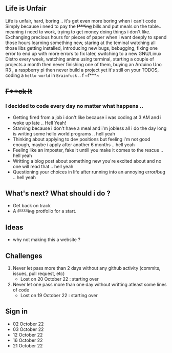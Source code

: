 ## Life is Unfair
Life is unfair, hard, boring .. it's get even more boring when i can't code
Simply because i need to pay the ~~f***ing~~ bills and put meals on the table.. meaning i need to work, trying to get money doing things i don't like. Exchanging precious hours for pieces of paper when i want deeply to spend those hours learning something new, staring at the teminal watching all those libs getting installed, introducing new bugs, bebugging, fixing one error to end up with more errors to fix later, switching to a new GNU/Linux Distro every week, watching anime using terminal, starting a couple of projects a month then never finishing one of them, buying an Arduino Uno R3 , a raspberry pi then never build a project yet it's still on your TODOS, coding a ```hello world``` in ```Brainfuck``` .. f ~f***~
## ~~F**ck It~~
### I decided to code every day no matter what happens .. 
- Getting fired from a job i don't like because i was coding at 3 AM and i woke up late .. Hell Yeah!
- Starving because i don't have a meal and i'm jobless all i do the day long is writing some hello world programs .. hell yeah 
- Thinking about applying to dev positions but feeling i'm not good enough, maybe i apply after another 6 months .. hell yeah 
- Feeling like an imposter, fake it untill you make it comes to the rescue .. hell yeah 
- Writting a blog post about something new you're excited about and no one will read that .. hell yeah
- Questioning your choices in life after running into an annoying error/bug .. hell yeah



## What's next? What should i do ? 
- Get back on track 
- A ~~f****ing~~ protfolio for a start.
     


## Ideas 
- why not making this a website ? 

## Challenges
1.  Never let pass more than 2 days without any github activity (commits, issues, pull request, etc)
    - Lost on 20 October 22 : starting over
2.  Never let one pass more than one day without writting atleast some lines of code
    - Lost on 19 October 22 : starting over



## Sign in 
- 02 October 22 
- 03 October 22 
- 12 October 22 
- 16 October 22
- 21 October 22 
